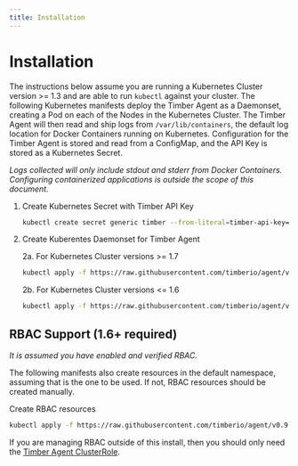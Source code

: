 ```yaml
---
title: Installation
---
```


# Installation

The instructions below assume you are running a Kubernetes Cluster version >= 1.3 and are able to run `kubectl` against
your cluster. The following Kubernetes manifests deploy the Timber Agent as a Daemonset, creating a Pod on each of the
Nodes in the Kubernetes Cluster. The Timber Agent will then read and ship logs from `/var/lib/containers`, the default
log location for Docker Containers running on Kubernetes. Configuration for the Timber Agent is stored and read from a
ConfigMap, and the API Key is stored as a Kubernetes Secret.

_Logs collected will only include stdout and stderr from Docker Containers. Configuring containerized applications
is outside the scope of this document._

1. Create Kubernetes Secret with Timber API Key

    ```bash
    kubectl create secret generic timber --from-literal=timber-api-key={{timber_api_key}}
    ```

1. Create Kuberentes Daemonset for Timber Agent

    2a. For Kubernetes Cluster versions >= 1.7

    ```bash
    kubectl apply -f https://raw.githubusercontent.com/timberio/agent/v0.9.0/support/scripts/kubernetes/timber-agent-daemonset.yaml
    ```

    2b. For Kubernetes Cluster versions <= 1.6

    ```bash
    kubectl apply -f https://raw.githubusercontent.com/timberio/agent/v0.9.0/support/scripts/kubernetes/timber-agent-daemonset-legacy.yaml
    ```

## RBAC Support (1.6+ required)

_It is assumed you have enabled and verified RBAC._

The following manifests also create resources in the default namespace, assuming that is the one to be used. If not,
RBAC resources should be created manually.

Create RBAC resources

```bash
kubectl apply -f https://raw.githubusercontent.com/timberio/agent/v0.9.0/support/scripts/kubernetes/timber-agent-daemonset-with-rbac.yaml
```

If you are managing RBAC outside of this install, then you should only need the [Timber Agent ClusterRole].

[Timber Agent ClusterRole]: https://raw.githubusercontent.com/timberio/agent/v0.9.0/support/scripts/kubernetes/timber-agent-clusterrole.yaml
